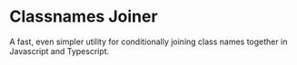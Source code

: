 # Classnames Joiner

A fast, even simpler utility for conditionally joining class names together in Javascript and Typescript.
